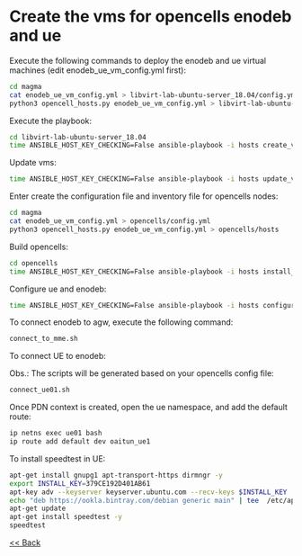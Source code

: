 # Create the vms for opencells enodeb and ue

Execute the following commands to deploy the enodeb and ue virtual machines (edit enodeb_ue_vm_config.yml first):

```bash
cd magma
cat enodeb_ue_vm_config.yml > libvirt-lab-ubuntu-server_18.04/config.yml
python3 opencell_hosts.py enodeb_ue_vm_config.yml > libvirt-lab-ubuntu-server_18.04/hosts

```


Execute the playbook:
``` bash 
cd libvirt-lab-ubuntu-server_18.04
time ANSIBLE_HOST_KEY_CHECKING=False ansible-playbook -i hosts create_vm.yml
```

Update vms:
``` bash 
time ANSIBLE_HOST_KEY_CHECKING=False ansible-playbook -i hosts update_vm.yml
```

Enter create the configuration file and inventory file for opencells nodes:
```bash
cd magma
cat enodeb_ue_vm_config.yml > opencells/config.yml
python3 opencell_hosts.py enodeb_ue_vm_config.yml > opencells/hosts

```

Build opencells:
``` bash 
cd opencells
time ANSIBLE_HOST_KEY_CHECKING=False ansible-playbook -i hosts install_opencells.yml
```


Configure ue and enodeb:
``` bash 
time ANSIBLE_HOST_KEY_CHECKING=False ansible-playbook -i hosts configure.yml
```


To connect enodeb to agw, execute the following command:
```bash
connect_to_mme.sh
```

To connect UE to enodeb:

Obs.:  The scripts will be generated based on your opencells config file:
```bash
connect_ue01.sh
```

Once PDN context is created, open the ue namespace, and add the default route:
```bash
ip netns exec ue01 bash
ip route add default dev oaitun_ue1
```

To install speedtest in UE:
```bash
apt-get install gnupg1 apt-transport-https dirmngr -y
export INSTALL_KEY=379CE192D401AB61
apt-key adv --keyserver keyserver.ubuntu.com --recv-keys $INSTALL_KEY
echo "deb https://ookla.bintray.com/debian generic main" | tee  /etc/apt/sources.list.d/speedtest.list
apt-get update
apt-get install speedtest -y
speedtest
```

[<< Back](../README.md)